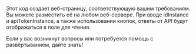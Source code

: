 Этот код создает веб-страницу, соответствующую вашим требованиям. Вы можете разместить её на любом веб-сервере. При вводе idInstance и apiTokenInstance, а также использовании кнопок, ответы от API будут отображаться в поле для чтения.

Если у вас возникнут вопросы или потребуется помощь с развёртыванием, дайте знать!
